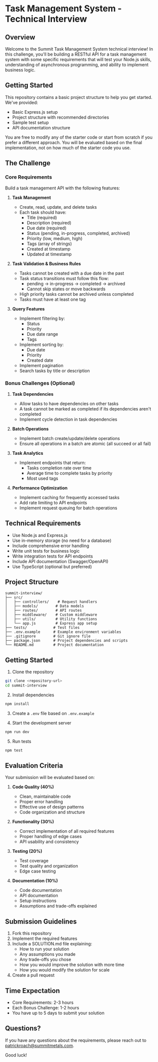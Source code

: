 # Task Management System - Technical Interview

## Overview
Welcome to the Summit Task Management System technical interview! In this challenge, you'll be building a RESTful API for a task management system with some specific requirements that will test your Node.js skills, understanding of asynchronous programming, and ability to implement business logic.

## Getting Started
This repository contains a basic project structure to help you get started. We've provided:
- Basic Express.js setup
- Project structure with recommended directories
- Sample test setup
- API documentation structure

You are free to modify any of the starter code or start from scratch if you prefer a different approach. You will be evaluated based on the final implementation, not on how much of the starter code you use.

## The Challenge

### Core Requirements

Build a task management API with the following features:

1. **Task Management**
   - Create, read, update, and delete tasks
   - Each task should have:
     - Title (required)
     - Description (required)
     - Due date (required)
     - Status (pending, in-progress, completed, archived)
     - Priority (low, medium, high)
     - Tags (array of strings)
     - Created at timestamp
     - Updated at timestamp

2. **Task Validation & Business Rules**
   - Tasks cannot be created with a due date in the past
   - Task status transitions must follow this flow:
     - pending → in-progress → completed → archived
     - Cannot skip states or move backwards
   - High priority tasks cannot be archived unless completed
   - Tasks must have at least one tag

3. **Query Features**
   - Implement filtering by:
     - Status
     - Priority
     - Due date range
     - Tags
   - Implement sorting by:
     - Due date
     - Priority
     - Created date
   - Implement pagination
   - Search tasks by title or description

### Bonus Challenges (Optional)

1. **Task Dependencies**
   - Allow tasks to have dependencies on other tasks
   - A task cannot be marked as completed if its dependencies aren't completed
   - Implement cycle detection in task dependencies

2. **Batch Operations**
   - Implement batch create/update/delete operations
   - Ensure all operations in a batch are atomic (all succeed or all fail)

3. **Task Analytics**
   - Implement endpoints that return:
     - Tasks completion rate over time
     - Average time to complete tasks by priority
     - Most used tags

4. **Performance Optimization**
   - Implement caching for frequently accessed tasks
   - Add rate limiting to API endpoints
   - Implement request queuing for batch operations

## Technical Requirements

- Use Node.js and Express.js
- Use in-memory storage (no need for a database)
- Include comprehensive error handling
- Write unit tests for business logic
- Write integration tests for API endpoints
- Include API documentation (Swagger/OpenAPI)
- Use TypeScript (optional but preferred)

## Project Structure
```
summit-interview/
├── src/
│   ├── controllers/    # Request handlers
│   ├── models/        # Data models
│   ├── routes/        # API routes
│   ├── middleware/    # Custom middleware
│   ├── utils/         # Utility functions
│   └── app.js         # Express app setup
├── tests/            # Test files
├── .env.example      # Example environment variables
├── .gitignore        # Git ignore file
├── package.json      # Project dependencies and scripts
└── README.md         # Project documentation
```

## Getting Started

1. Clone the repository
```bash
git clone <repository-url>
cd summit-interview
```

2. Install dependencies
```bash
npm install
```

3. Create a `.env` file based on `.env.example`

4. Start the development server
```bash
npm run dev
```

5. Run tests
```bash
npm test
```

## Evaluation Criteria

Your submission will be evaluated based on:

1. **Code Quality (40%)**
   - Clean, maintainable code
   - Proper error handling
   - Effective use of design patterns
   - Code organization and structure

2. **Functionality (30%)**
   - Correct implementation of all required features
   - Proper handling of edge cases
   - API usability and consistency

3. **Testing (20%)**
   - Test coverage
   - Test quality and organization
   - Edge case testing

4. **Documentation (10%)**
   - Code documentation
   - API documentation
   - Setup instructions
   - Assumptions and trade-offs explained

## Submission Guidelines

1. Fork this repository
2. Implement the required features
3. Include a SOLUTION.md file explaining:
   - How to run your solution
   - Any assumptions you made
   - Any trade-offs you chose
   - How you would improve the solution with more time
   - How you would modify the solution for scale
4. Create a pull request

## Time Expectation

- Core Requirements: 2-3 hours
- Each Bonus Challenge: 1-2 hours
- You have up to 5 days to submit your solution

## Questions?

If you have any questions about the requirements, please reach out to patrickroach@summitmetals.com.

Good luck!